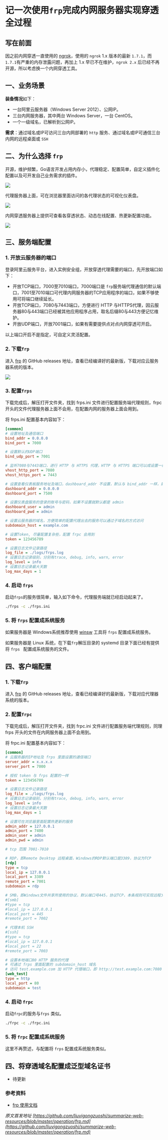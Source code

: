 # 记一次使用`frp`完成内网服务器实现穿透全过程

## 写在前面

因之前内网穿透一直使用的 [ngrok](https://github.com/inconshreveable/ngrok)，使用的 `ngrok`  1.x 版本的最新 `1.7.1`，而`1.7.1`有严重的内存泄露问题，再加上 1.x 早已不在维护，`ngrok 2.x` 后已经不再开源，所以考虑换一个内网穿透工具。

##  一、业务场景

**装备情况**如下：

- 一台阿里云服务器（Windows Server 2012）、公网IP。
- 三台内网服务器，其中两台 Windows Server，一台 CentOS。
- 一个一级域名，已解析到公网IP。

**需求**：通过域名或IP可访问三台内网部署的 `http` 服务、通过域名或IP可通信三台内网的远程桌面或 `SSH`

## 二、为什么选择 `frp`

开源，维护频繁，Go语言开发占用内存小，代理稳定、配置简单，自定义插件化配置以及可开发自己业务需求的插件。

![](https://tva1.sinaimg.cn/large/007S8ZIlgy1gfgnqvey96j30es0co3z9.jpg)

代理服务器上面，可在浏览器里面访问的各代理状态的可视化仪表盘。

![](https://tva1.sinaimg.cn/large/007S8ZIlgy1gfgnr8wpxrj31pw0u0tc0.jpg)

内网穿透服务器上提供可查看各穿透状态、动态在线配置、热更新配置功能。

![](https://tva1.sinaimg.cn/large/007S8ZIlgy1gfgp4ofvdfj31yh0twgrh.jpg)

## 三、服务端配置

### 1. 开放云服务器的端口
登录阿里云服务平台，进入实例安全组，开放穿透代理需要的端口，先开放端口如下：

- 开放TCP端口，7000至7010端口，7000端口是 `frp`服务端代理通信的默认端口，7001至7010端口可代理内网服务器的TCP应用程序的端口，如果不够使用可将端口继续延长。
- 开放TCP端口，7080与7443端口，方便进行 HTTP 与HTTPS代理，因云服务器80与443端口已经被其他应用程序占用，取名后缀80与443方便记忆维护。
- 开放UDP端口，开放7001端口，如果有需要提供点对点内网穿透可开启。

以上端口开启不是指定，可自定义灵活配置。

### 2. 下载`frp`

进入 [frp](https://github.com/fatedier/frp/releases) 的 GitHub releases 地址，查看已经编译好的最新版，下载对应云服务器系统的版本。

![](https://tva1.sinaimg.cn/large/007S8ZIlgy1gfgnpgfeh2j30m40eomz4.jpg)

### 3. 配置`frps`

下载完成后，解压打开文件夹，找到 frps.ini 文件进行配置服务端代理规则，frpc 开头的文件代理服务器上面不会用，在配置内网的服务器上面会用到。

 将 frps.ini 配置基本内容如下：

```ini
[common]
# 设置地址及通信端口
bind_addr = 0.0.0.0
bind_port = 7000

# 设置默认的UDP端口
bind_udp_port = 7001

# 监听7080与7443端口，进行 HTTP 与 HTTPS 代理，HTTP 与 HTTPS 端口可以成设置一样
vhost_http_port = 7080
vhost_https_port = 7443

# 设置查看仪表板服务地址及端口，dashboard_addr 不设置，默认与 bind_addr 一样，如果不设置 dashboard_port 端口不会开启这个服务
dashboard_addr = 0.0.0.0
dashboard_port = 7500

# 设置仪表盘服务的登录的账号与密码，如果不设置就默认都是 admin
dashboard_user = admin
dashboard_pwd = admin

# 设置云服务器的域名，方便简单的配置代理出去的服务可以通过子域名的方式访问
subdomain_host = example.com

# 设置Token, 尽量配置复杂些，配置 frpc 会用到
token = 123456789

# 设置日志文件记录路径
log_file = ./logs/frps.log
# 设置日志记录级别，分别有trace, debug, info, warn, error
log_level = info
# 设置日志记录最大天数
log_max_days = 1
```



### 4. 启动 `frps`

启动`frps`的服务很简单，输入如下命令，代理服务端就已经启动起来了。

```bash
./frps -c ./frps.ini
```

### 5. 将 `frps` 配置成系统服务

如果服务器是 Windows系统推荐使用 [winsw](https://github.com/winsw/winsw) 工具将 `frps` 配置成系统服务。

如果服务器是 Linux 系统，在下载`frp`解压目录的 systemd 目录下面已经有提供将 `frps ` 配置成系统服务的文件。

## 四、客户端配置

### 1. 下载`frp`

进入 [frp](https://github.com/fatedier/frp/releases) 的 GitHub releases 地址，查看已经编译好的最新版，下载对应代理器系统的版本。

### 2. 配置`frpc`

下载完成后，解压打开文件夹，找到 frpc.ini 文件进行配置服务端代理规则，同理 frps 开头的文件在内网服务器上面不会用到。

 将 frpc.ini 配置基本内容如下：

```ini
[common]
# 云服务器的IP地址及 frps 里面设置的通信端口
server_addr = x.x.x.x
server_port = 7000

# 授权 token 与 frps 配置的一样
token = 123456789

# 设置日志文件记录路径
log_file = ./logs/frps.log
# 设置日志记录级别，分别有trace, debug, info, warn, error
log_level = info
# 设置日志记录最大天数
log_max_days = 1

# 设置可在浏览器里面配置热更新的服务
admin_addr = 127.0.0.1
admin_port = 7400
admin_user = admin
admin_pwd = admin

# tcp 范围 7001-7010

# RDP，即Remote Desktop 远程桌面，Windows的RDP默认端口是3389，协议为TCP
[rdp]
type = tcp
local_ip = 127.0.0.1           
local_port = 3389
remote_port = 7001
subdomain = rdp

# SMB，即Windows文件共享所使用的协议，默认端口号445，协议TCP，本条规则可实现远程文件访问。
#[smb]
#type = tcp
#local_ip = 127.0.0.1
#local_port = 445
#remote_port = 7002

# 代理本机 SSH
#[ssh]
#type = tcp
#local_ip = 127.0.0.1
#local_port = 22
#remote_port = 7003

# 设置本地端口80 HTTP 服务的代理
# 可通过 frps 里面配置的 subdomain_host 域名
# 访问 test.example.com 加 HTTP 代理端口，即 http://test.example.com:7080
[web_test]
type = http
local_port = 80
subdomain = test
```

### 4. 启动 `frpc`

启动`frpc`的服务与`frps` 类似。

```bash
./frpc -c ./frpc.ini
```

### 5. 将 `frpc` 配置成系统服务

这里不再赘述，与配置将 `frps` 配置成系统服务类似。

## 四、将穿透域名配置成泛型域名证书

- 待更新

### 参考资料

- [frp 使用文档](https://github.com/fatedier/frp/blob/master/README_zh.md)



*原文首发地址 [https://github.com/liuvigongzuoshi/summarize-web-resources/blob/master/operation/frp.md](https://github.com/liuvigongzuoshi/summarize-web-resources/blob/master/operation/frp.md)*